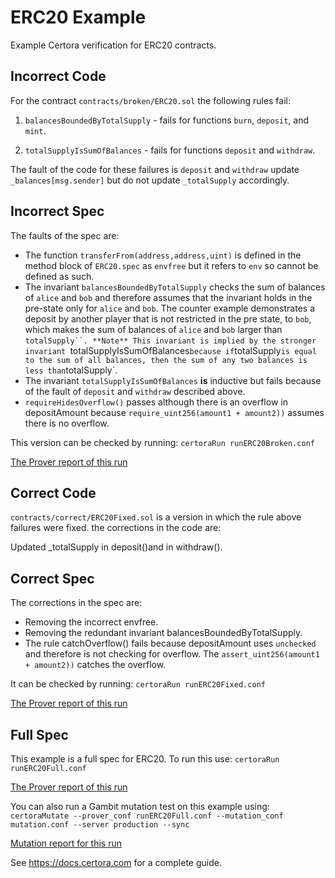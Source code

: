 # ERC20 Example

Example Certora verification for ERC20 contracts.

## Incorrect Code
For the contract `contracts/broken/ERC20.sol` 
the following rules fail:

1. `balancesBoundedByTotalSupply` - fails for functions `burn`, `deposit`, and `mint`.

2. `totalSupplyIsSumOfBalances` - fails for functions `deposit` and `withdraw`.

The fault of the code for these failures is
`deposit` and `withdraw` update `_balances[msg.sender]` but do not update `_totalSupply` accordingly.

## Incorrect Spec
The faults of the spec are:
- The function `transferFrom(address,address,uint)` is defined in the method block of `ERC20.spec` as
   `envfree` but it refers to `env` so cannot be defined as such.
- The invariant `balancesBoundedByTotalSupply` checks the sum of balances of `alice` and `bob` and therefore assumes
   that the invariant holds in the pre-state only for `alice` and `bob`. The counter example demonstrates a
   deposit by another player that is not restricted in the pre state, to `bob`, which makes the sum of balances of `alice` and `bob` larger than `totalSupply``.
   **Note**
   This invariant is implied by the stronger invariant `totalSupplyIsSumOfBalances` because if `totalSupply`
   is equal to the sum of all balances, then the sum of any two balances is less than `totalSupply`.
- The invariant `totalSupplyIsSumOfBalances` **is** inductive but fails because of the fault of 
   `deposit` and `withdraw` described above.
- `requireHidesOverflow()` passes although there is an overflow in depositAmount because `require_uint256(amount1 + amount2))` assumes there is no overflow.


This version can be checked by running:
```certoraRun runERC20Broken.conf```

[The Prover report of this run](https://prover.certora.com/output/15800/bd5b3b7d90eb4dfa9a1c0449c5f374aa?anonymousKey=eac1c44973b044ea82f96dde4179de341e81bd49)

## Correct Code
`contracts/correct/ERC20Fixed.sol` is a version in which the rule above failures were fixed. the corrections in the code are:

Updated _totalSupply in deposit()and in withdraw().

## Correct Spec
The corrections in the spec are:

- Removing the incorrect envfree. 
- Removing the redundant invariant balancesBoundedByTotalSupply.
- The rule catchOverflow() fails because depositAmount uses `unchecked` and therefore is not checking for overflow. The `assert_uint256(amount1 + amount2))` catches the overflow.

It can be checked by running:
```certoraRun runERC20Fixed.conf```

[The Prover report of this run](https://prover.certora.com/output/15800/c15d9887881c4dd79c1c474cff5a3463?anonymousKey=81e208dee08aa35e805a111bbfdbf7ea693d7ca4)

## Full Spec

This example is a full spec for ERC20.
To run this use:
```certoraRun runERC20Full.conf```

[The Prover report of this run](https://prover.certora.com/output/15800/cbb6dba5639f4a1799f6367da9c5119d?anonymousKey=68ae2f8dc5dbe158ccdb34ea4794244f4fcb14ac)

You can also run a Gambit mutation test on this example using:
```certoraMutate --prover_conf runERC20Full.conf --mutation_conf mutation.conf --server production --sync```

[Mutation report for this run](https://mutation-testing.certora.com?id=c95fc217-3300-4323-a379-08b99421ca06&anonymousKey=932faa90-d711-4a6b-b4d6-eb5a58f8455a)


See https://docs.certora.com for a complete guide.